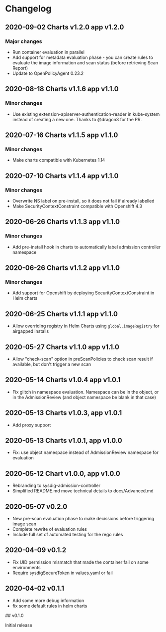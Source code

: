 # Changelog

## 2020-09-02 Charts v1.2.0 app v1.2.0

### Major changes

- Run container evaluation in parallel
- Add support for metadata evaluation phase - you can create rules to evaluate the image information and scan status (before retrieving Scan Report)
- Update to OpenPolicyAgent 0.23.2 

## 2020-08-18 Charts v1.1.6 app v1.1.0

### Minor changes

- Use existing extension-apiserver-authentication-reader in kube-system instead of creating a new one. Thanks to @dragon3 for the PR.

## 2020-07-16 Charts v1.1.5 app v1.1.0

### Minor changes

- Make charts compatible with Kubernetes 1.14

## 2020-07-10 Charts v1.1.4 app v1.1.0

### Minor changes

- Overwrite NS label on pre-install, so it does not fail if already labelled
- Make SecurityContextConstraint compatible with Openshift 4.3

## 2020-06-26 Charts v1.1.3 app v1.1.0

### Minor changes

- Add pre-install hook in charts to automatically label admission controller namespace

## 2020-06-26 Charts v1.1.2 app v1.1.0

### Minor changes

- Add support for Openshift by deploying SecurityContextConstraint in Helm charts

## 2020-06-25 Charts v1.1.1 app v1.1.0

- Allow overriding registry in Helm Charts using `global.imageRegistry` for airgapped installs

## 2020-05-27 Charts v1.1.0 app v1.1.0

- Allow "check-scan" option in preScanPolicies to check scan result if available, but don't trigger a new scan

## 2020-05-14 Charts v1.0.4 app v1.0.1

- Fix glitch in namespace evaluation. Namespace can be in the object, or in the AdmissionReview (and object namespace be blank in that case)

## 2020-05-13 Charts v1.0.3, app v1.0.1

- Add proxy support

## 2020-05-13 Charts v1.0.1, app v1.0.0

- Fix: use object namespace instead of AdmissionReview namespace for evaluation 

## 2020-05-12 Chart v1.0.0, app v1.0.0

- Rebranding to sysdig-admission-controller
- Simplified README.md move technical details to docs/Advanced.md

## 2020-05-07 v0.2.0 

- New pre-scan evaluation phase to make decissions before triggering image scan
- Complete rewrite of evaluation rules
- Include full set of automated testing for the rego rules

## 2020-04-09 v0.1.2

- Fix UID permission mismatch that made the container fail on some environments
- Require sysdigSecureToken in values.yaml or fail

## 2020-04-02 v0.1.1 

- Add some more debug information
- fix some default rules in helm charts

## v0.1.0

Initial release
